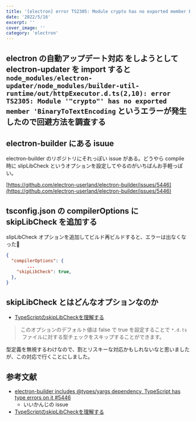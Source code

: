 ```yaml
---
title: '[electron] error TS2305: Module crypto has no exported member BinaryToTextEncoding を回避する'
date: '2022/5/16'
excerpt: ''
cover_image: ''
category: 'electron'
---
```


## electron の自動アップデート対応 をしようとして electron-updater を import すると `node_modules/electron-updater/node_modules/builder-util-runtime/out/httpExecutor.d.ts(2,10): error TS2305: Module '"crypto"' has no exported member 'BinaryToTextEncoding` というエラーが発生したので回避方法を調査する

## electron-builder にある isuue

electron-builder のリポジトリにそれっぽい issue がある。どうやら compile 時に slipLibCheck というオプションを設定してやるのがいちばんお手軽っぽい。

[https://github.com/electron-userland/electron-builder/issues/5446](https://github.com/electron-userland/electron-builder/issues/5446)

## tsconfig.json の compilerOptions に skipLibCheck を追加する

slipLibCheck オプションを追加してビルド再ビルドすると、エラーは出なくなった🎉

```json
{
  "compilerOptions": {
		...
    "skipLibCheck": true,
  },
}
```

## skipLibCheck とはどんなオプションなのか

- [TypeScriptのskipLibCheckを理解する](https://t-yng.jp/post/skiplibcheck)

> このオプションのデフォルト値は false で true を設定することで `*.d.ts`
 ファイルに対する型チェックをスキップすることができます。
> 

型定義を無視するわけなので、割とリスキーな対応かもしれないなと思いましたが、この対応で行くことにしました。

## 参考文献

- [electron-builder includes @types/yargs dependency, TypeScript has type errors on it #5446](https://github.com/electron-userland/electron-builder/issues/5446)
    - いいかんじの issue
- [TypeScriptのskipLibCheckを理解する](https://t-yng.jp/post/skiplibcheck)